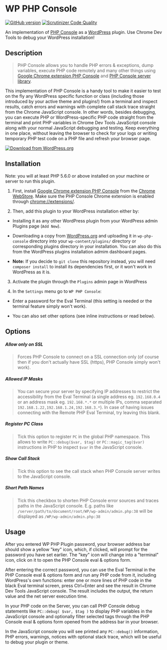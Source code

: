 # WP PHP Console

[![GitHub version](https://badge.fury.io/gh/unfulvio%2Fwp-php-console.svg)](https://badge.fury.io/gh/unfulvio%2Fwp-php-console)
[![Scrutinizer Code Quality](https://scrutinizer-ci.com/g/unfulvio/wp-php-console/badges/quality-score.png?b=master)](https://scrutinizer-ci.com/g/unfulvio/wp-php-console/?branch=master)

An implementation of [PHP Console](https://github.com/barbushin/php-console "PHP Console") as a [WordPress](http://www.wordpress.org) plugin. Use Chrome Dev Tools to debug your WordPress installation!

## Description

> PHP Console allows you to handle PHP errors & exceptions, dump variables, execute PHP code remotely and many other things using [Google Chrome extension PHP Console](https://chrome.google.com/webstore/detail/php-console/nfhmhhlpfleoednkpnnnkolmclajemef) and [PHP Console server library](https://github.com/barbushin/php-console).

This implementation of PHP Console is a handy tool to make it easier to test on the fly any WordPress specific function or class (including those introduced by your active theme and plugins!) from a terminal and inspect results, catch errors and warnings with complete call stack trace straight from the Chrome JavaScript console. In other words, besides debugging, you can execute PHP or WordPress-specific PHP code straight from the terminal and print PHP variables in Chrome Dev Tools JavaScript console along with your normal JavaScript debugging and testing. Keep everything in one place, without leaving the browser to check for your logs or writing temporary PHP test code on a PHP file and refresh your browser page.

[![Download from WordPress.org](https://github.com/nekojira/wp-php-console/blob/master/assets/wordpress-download-btn.png)](https://wordpress.org/plugins/wp-php-console/)


## Installation

Note: you will at least PHP 5.6.0 or above installed on your machine or server to run this plugin.

1. First, install [Google Chrome extension PHP Console](https://chrome.google.com/webstore/detail/php-console/nfhmhhlpfleoednkpnnnkolmclajemef) from the [Chrome WebStore](https://chrome.google.com/webstore/search/php%20console?_category=extensions).
Make sure the PHP Console Chrome extension is enabled through [chrome://extensions/](chrome://extensions/ "chrome://extensions/").

2. Then, add this plugin to your WordPress installation either by:

  - Installing it as any other WordPress plugin from your WordPress admin Plugins page (`Add New`).

  - Downloading a copy from [WordPress.org]((https://wordpress.org/plugins/wp-php-console/)) and uploading it in `wp-php-console` directory into your `wp-content/plugins/` directory or corresponding plugins directory in your installation. You can also do this from the WordPress plugins installation admim dashboard pages.
  
  - **Note:** If you decide to `git clone` this repository instead, you will need `composer install` to install its dependencies first, or it won't work in WordPress as it is.

3. Activate the plugin through the `Plugins` admin page in WordPress

4. In the `Settings` menu go to `WP PHP Console`:

  - Enter a password for the Eval Terminal (this setting is needed or the terminal feature simply won't work).

  - You can also set other options (see inline instructions or read below).

## Options

##### Allow only on SSL	
> Forces PHP Console to connect on a SSL connection only (of course then if you don't actually have SSL (https), PHP Console simply won't work).

##### Allowed IP Masks
> You can secure your server by specifying IP addresses to restrict the accessibility from the Eval Terminal (a single address eg. `192.168.0.4` or an address mask eg. `192.168.*.*` or multiple IPs, comma separated `192.168.1.22,192.168.1.24,192.168.3.*`). In case of having issues connecting with the Remote PHP Eval Terminal, try leaving this blank.

##### Register PC Class
> Tick this option to register `PC` in the global PHP namespace. This allows to write `PC::debug($var, $tag)` or `PC::magic_tag($var)` instructions in PHP to inspect `$var` in the JavaScript console.

##### Show Call Stack	
> Tick this option to see the call stack when PHP Console server writes to the JavaScript console.

##### Short Path Names
> Tick this checkbox to shorten PHP Console error sources and traces paths in the JavaScript console. E.g. paths like `/server/path/to/document/root/WP/wp-admin/admin.php:38` will be displayed as `/WP/wp-admin/admin.php:38`

## Usage

After you entered WP PHP Plugin password, your browser address bar should show a yellow "key" icon, which, if clicked, will prompt for the password you have set earlier.
The "key" icon will change into a "terminal" icon, click on it to open the PHP Console eval & options form.

After entering the correct password, you can use the Eval Terminal in the PHP Console eval & options form and run any PHP code from it, including WordPress's own functions: enter one or more lines of PHP code in the black Eval terminal screen, press Ctrl+Enter and see the result in Chrome Dev Tools JavaScript console.
The result includes the output, the return value and the net server execution time.

In your PHP code on the Server, you can call PHP Console debug statements like `PC::debug( $var, $tag )` to display PHP variables in the JavaScript console and optionally filter selected tags through the PHP Console eval & options form opened from the address bar in your browser.

In the JavaScript console you will see printed any `PC::debug()` information, PHP errors, warnings, notices with optional stack trace, which will be useful to debug your plugin or theme.
